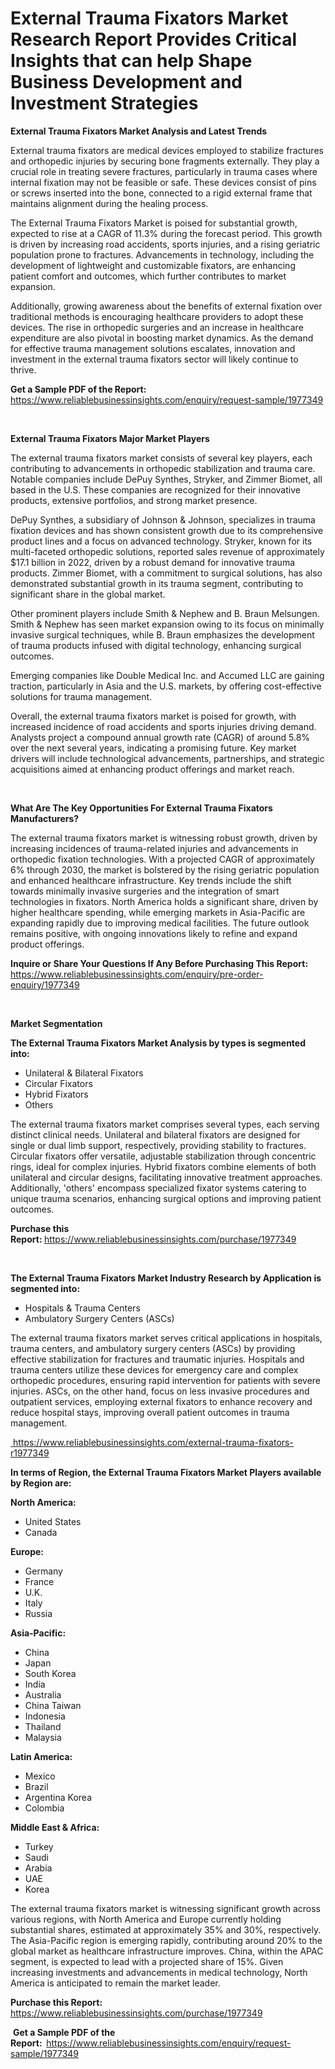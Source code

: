 <p><h1>External Trauma Fixators Market Research Report Provides Critical Insights that can help Shape Business Development and Investment Strategies</h1></p><p><strong>External Trauma Fixators Market Analysis and Latest Trends</strong></p>
<p><p>External trauma fixators are medical devices employed to stabilize fractures and orthopedic injuries by securing bone fragments externally. They play a crucial role in treating severe fractures, particularly in trauma cases where internal fixation may not be feasible or safe. These devices consist of pins or screws inserted into the bone, connected to a rigid external frame that maintains alignment during the healing process.</p><p>The External Trauma Fixators Market is poised for substantial growth, expected to rise at a CAGR of 11.3% during the forecast period. This growth is driven by increasing road accidents, sports injuries, and a rising geriatric population prone to fractures. Advancements in technology, including the development of lightweight and customizable fixators, are enhancing patient comfort and outcomes, which further contributes to market expansion.</p><p>Additionally, growing awareness about the benefits of external fixation over traditional methods is encouraging healthcare providers to adopt these devices. The rise in orthopedic surgeries and an increase in healthcare expenditure are also pivotal in boosting market dynamics. As the demand for effective trauma management solutions escalates, innovation and investment in the external trauma fixators sector will likely continue to thrive.</p></p>
<p><strong>Get a Sample PDF of the Report:&nbsp;</strong> <a href="https://www.reliablebusinessinsights.com/enquiry/request-sample/1977349?utm_campaign=2750&utm_medium=2&utm_source=Github&utm_content=ia&utm_term=16042025&utm_id=external-trauma-fixators">https://www.reliablebusinessinsights.com/enquiry/request-sample/1977349</a></p>
<p>&nbsp;</p>
<p><strong>External Trauma Fixators Major Market Players</strong></p>
<p><p>The external trauma fixators market consists of several key players, each contributing to advancements in orthopedic stabilization and trauma care. Notable companies include DePuy Synthes, Stryker, and Zimmer Biomet, all based in the U.S. These companies are recognized for their innovative products, extensive portfolios, and strong market presence.</p><p>DePuy Synthes, a subsidiary of Johnson & Johnson, specializes in trauma fixation devices and has shown consistent growth due to its comprehensive product lines and a focus on advanced technology. Stryker, known for its multi-faceted orthopedic solutions, reported sales revenue of approximately $17.1 billion in 2022, driven by a robust demand for innovative trauma products. Zimmer Biomet, with a commitment to surgical solutions, has also demonstrated substantial growth in its trauma segment, contributing to significant share in the global market.</p><p>Other prominent players include Smith & Nephew and B. Braun Melsungen. Smith & Nephew has seen market expansion owing to its focus on minimally invasive surgical techniques, while B. Braun emphasizes the development of trauma products infused with digital technology, enhancing surgical outcomes.</p><p>Emerging companies like Double Medical Inc. and Accumed LLC are gaining traction, particularly in Asia and the U.S. markets, by offering cost-effective solutions for trauma management.</p><p>Overall, the external trauma fixators market is poised for growth, with increased incidence of road accidents and sports injuries driving demand. Analysts project a compound annual growth rate (CAGR) of around 5.8% over the next several years, indicating a promising future. Key market drivers will include technological advancements, partnerships, and strategic acquisitions aimed at enhancing product offerings and market reach.</p></p>
<p>&nbsp;</p>
<p><strong>What Are The Key Opportunities For External Trauma Fixators Manufacturers?</strong></p>
<p><p>The external trauma fixators market is witnessing robust growth, driven by increasing incidences of trauma-related injuries and advancements in orthopedic fixation technologies. With a projected CAGR of approximately 6% through 2030, the market is bolstered by the rising geriatric population and enhanced healthcare infrastructure. Key trends include the shift towards minimally invasive surgeries and the integration of smart technologies in fixators. North America holds a significant share, driven by higher healthcare spending, while emerging markets in Asia-Pacific are expanding rapidly due to improving medical facilities. The future outlook remains positive, with ongoing innovations likely to refine and expand product offerings.</p></p>
<p><strong>Inquire or Share Your Questions If Any Before Purchasing This Report:</strong> <a href="https://www.reliablebusinessinsights.com/enquiry/pre-order-enquiry/1977349?utm_campaign=2750&utm_medium=2&utm_source=Github&utm_content=ia&utm_term=16042025&utm_id=external-trauma-fixators">https://www.reliablebusinessinsights.com/enquiry/pre-order-enquiry/1977349</a></p>
<p>&nbsp;</p>
<p><strong>Market Segmentation</strong></p>
<p><strong>The External Trauma Fixators Market Analysis by types is segmented into:</strong></p>
<p><ul><li>Unilateral & Bilateral Fixators</li><li>Circular Fixators</li><li>Hybrid Fixators</li><li>Others</li></ul></p>
<p><p>The external trauma fixators market comprises several types, each serving distinct clinical needs. Unilateral and bilateral fixators are designed for single or dual limb support, respectively, providing stability to fractures. Circular fixators offer versatile, adjustable stabilization through concentric rings, ideal for complex injuries. Hybrid fixators combine elements of both unilateral and circular designs, facilitating innovative treatment approaches. Additionally, 'others' encompass specialized fixator systems catering to unique trauma scenarios, enhancing surgical options and improving patient outcomes.</p></p>
<p><strong>Purchase this Report:&nbsp;</strong><a href="https://www.reliablebusinessinsights.com/purchase/1977349?utm_campaign=2750&utm_medium=2&utm_source=Github&utm_content=ia&utm_term=16042025&utm_id=external-trauma-fixators">https://www.reliablebusinessinsights.com/purchase/1977349</a></p>
<p>&nbsp;</p>
<p><strong>The External Trauma Fixators Market Industry Research by Application is segmented into:</strong></p>
<p><ul><li>Hospitals & Trauma Centers</li><li>Ambulatory Surgery Centers (ASCs)</li></ul></p>
<p><p>The external trauma fixators market serves critical applications in hospitals, trauma centers, and ambulatory surgery centers (ASCs) by providing effective stabilization for fractures and traumatic injuries. Hospitals and trauma centers utilize these devices for emergency care and complex orthopedic procedures, ensuring rapid intervention for patients with severe injuries. ASCs, on the other hand, focus on less invasive procedures and outpatient services, employing external fixators to enhance recovery and reduce hospital stays, improving overall patient outcomes in trauma management.</p></p>
<p><a href="https://www.reliablebusinessinsights.com/external-trauma-fixators-r1977349?utm_campaign=2750&utm_medium=2&utm_source=Github&utm_content=ia&utm_term=16042025&utm_id=external-trauma-fixators">&nbsp;https://www.reliablebusinessinsights.com/external-trauma-fixators-r1977349</a></p>
<p><strong>In terms of Region, the External Trauma Fixators Market Players available by Region are:</strong></p>
<p>
    <p> <strong> North America: </strong>
        <ul>
            <li>United States</li>
            <li>Canada</li>
        </ul>
        </p> 
    <p> <strong> Europe: </strong>
        <ul>
            <li>Germany</li>
            <li>France</li>
            <li>U.K.</li>
            <li>Italy</li>
            <li>Russia</li>
        </ul>
        </p> 
    <p> <strong> Asia-Pacific: </strong>
        <ul>
            <li>China</li>
            <li>Japan</li>
            <li>South Korea</li>
            <li>India</li>
            <li>Australia</li>
            <li>China Taiwan</li>
            <li>Indonesia</li>
            <li>Thailand</li>
            <li>Malaysia</li>
        </ul>
        </p> 
    <p> <strong> Latin America: </strong>
        <ul>
            <li>Mexico</li>
            <li>Brazil</li>
            <li>Argentina Korea</li>
            <li>Colombia</li>
        </ul>
        </p> 
    <p> <strong> Middle East & Africa: </strong>
        <ul>
            <li>Turkey</li>
            <li>Saudi</li>
            <li>Arabia</li>
            <li>UAE</li>
            <li>Korea</li>
        </ul>
    </p>
    </p>
<p><p>The external trauma fixators market is witnessing significant growth across various regions, with North America and Europe currently holding substantial shares, estimated at approximately 35% and 30%, respectively. The Asia-Pacific region is emerging rapidly, contributing around 20% to the global market as healthcare infrastructure improves. China, within the APAC segment, is expected to lead with a projected share of 15%. Given increasing investments and advancements in medical technology, North America is anticipated to remain the market leader.</p></p>
<p><strong>Purchase this Report: </strong><a href="https://www.reliablebusinessinsights.com/purchase/1977349?utm_campaign=2750&utm_medium=2&utm_source=Github&utm_content=ia&utm_term=16042025&utm_id=external-trauma-fixators">https://www.reliablebusinessinsights.com/purchase/1977349</a></p>
<p>&nbsp;<strong>Get a Sample PDF of the Report:&nbsp;&nbsp;</strong><a href="https://www.reliablebusinessinsights.com/enquiry/request-sample/1977349?utm_campaign=2750&utm_medium=2&utm_source=Github&utm_content=ia&utm_term=16042025&utm_id=external-trauma-fixators">https://www.reliablebusinessinsights.com/enquiry/request-sample/1977349</a></p>
<p><strong></strong></p>
<p><p></p><p></p><p></p></p>